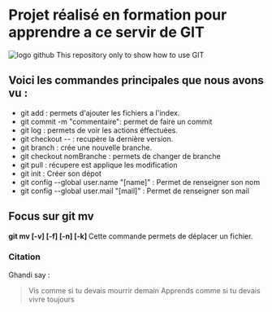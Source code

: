 # Projet réalisé en formation pour apprendre a ce servir de GIT
![logo github](http://www.myiconfinder.com/uploads/iconsets/256-256-fbe222c53a174ab88caad45d5a20fe27.png)
This repository only to show how to use GIT

## Voici les commandes principales que nous avons vu :
* git add <namefile> : permets d'ajouter les fichiers a l'index.
* git commit -m "commentaire": permet de faire un commit
* git log : permets de voir les actions éffectuées.
* git checkout -- : recupère la dernière version.
* git branch : crée une nouvelle branche.
* git checkout nomBranche : permets de changer de branche
* git pull : récupere est applique les modification
* git init : Créer son dépot
* git config --global user.name "[name]" : Permet de renseigner son nom
* git config --global user.mail "[mail]" : Permet de renseigner son mail

## Focus sur git mv


<b>git mv [-v] [-f] [-n] [-k] <source> <destination> </b>
Cette commande permets de déplacer un fichier.


### Citation

Ghandi say :

>Vis comme si tu devais mourrir demain
>Apprends comme si tu devais vivre toujours
